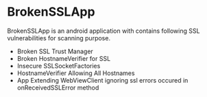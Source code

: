 # BrokenSSLApp

BrokenSSLApp is an android application with contains following SSL vulnerabilities for scanning purpose.

- Broken SSL Trust Manager
- Broken HostnameVerifier for SSL
- Insecure SSLSocketFactories
- HostnameVerifier Allowing All Hostnames
- App Extending WebViewClient ignoring ssl errors occured in onReceivedSSLError method

